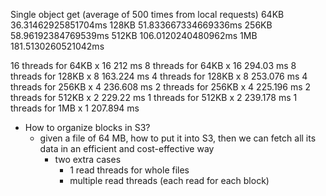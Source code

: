 Single object get (average of 500 times from local requests)
64KB 36.31462925851704ms
128KB 51.833667334669336ms
256KB 58.96192384769539ms
512KB 106.0120240480962ms
1MB 181.5130260521042ms

16 threads for 64KB x 16 212 ms
8 threads for 64KB x 16 294.03 ms
8 threads for 128KB x 8 163.224 ms
4 threads for 128KB x 8 253.076 ms
4 threads for 256KB x 4 236.608 ms
2 threads for 256KB x 4 225.196 ms
2 threads for 512KB x 2 229.22 ms
1 threads for 512KB x 2 239.178 ms
1 threads for 1MB x 1 207.894 ms

- How to organize blocks in S3?
    - given a file of 64 MB, how to put it into S3, then we can fetch all its data in an efficient and cost-effective way
      - two extra cases
         - 1 read threads for whole files
         - multiple read threads (each read for each block)